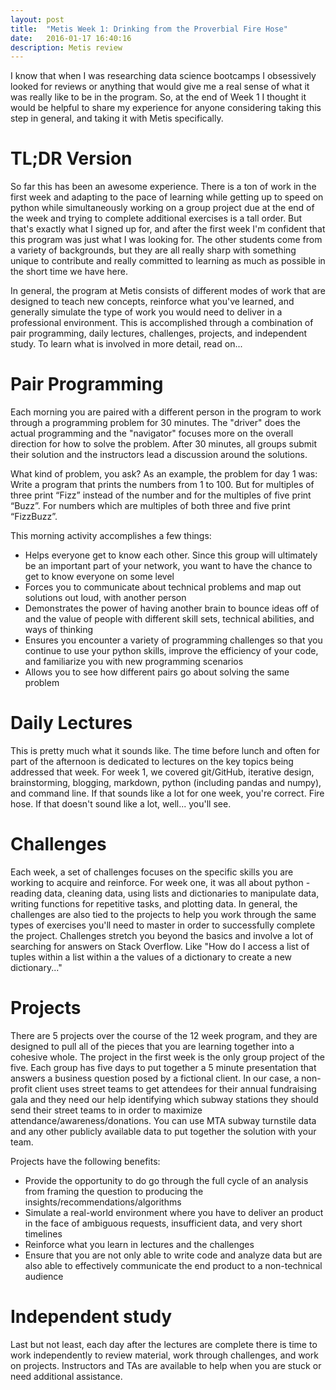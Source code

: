 ```yaml
---
layout: post
title:  "Metis Week 1: Drinking from the Proverbial Fire Hose"
date:   2016-01-17 16:40:16
description: Metis review
---
```


I know that when I was researching data science bootcamps I obsessively looked for reviews or anything that would give me a real sense of what it was really like to be in the program. So, at the end of Week 1 I thought it would be helpful to share my experience for anyone considering taking this step in general, and taking it with Metis specifically.

# **TL;DR Version** <br/>

So far this has been an awesome experience. There is a ton of work in the first week and adapting to the pace of learning while getting up to speed on python while simultaneously working on a group project due at the end of the week and trying to complete additional exercises is a tall order. But that's exactly what I signed up for, and after the first week I'm confident that this program was just what I was looking for. The other students come from a variety of backgrounds, but they are all really sharp with something unique to contribute and really committed to learning as much as possible in the short time we have here.

In general, the program at Metis consists of different modes of work that are designed to teach new concepts, reinforce what you've learned, and generally simulate the type of work you would need to deliver in a professional environment. This is accomplished through a combination of pair programming, daily lectures, challenges, projects, and independent study. To learn what is involved in more detail, read on...

# **Pair Programming** <br/>

Each morning you are paired with a different person in the program to work through a programming problem for 30 minutes. The "driver" does the actual programming and the "navigator" focuses more on the overall direction for how to solve the problem. After 30 minutes, all groups submit their solution and the instructors lead a discussion around the solutions.

What kind of problem, you ask? As an example, the problem for day 1 was: Write a program that prints the numbers from 1 to 100. But for multiples of three print “Fizz” instead of the number and for the multiples of five print “Buzz”. For numbers which are multiples of both three and five print “FizzBuzz”.

This morning activity accomplishes a few things:
* Helps everyone get to know each other. Since this group will ultimately be an important part of your network, you want to have the chance to get to know everyone on some level
* Forces you to communicate about technical problems and map out solutions out loud, with another person
* Demonstrates the power of having another brain to bounce ideas off of and the value of people with different skill sets, technical abilities, and ways of thinking
* Ensures you encounter a variety of programming challenges so that you continue to use your python skills, improve the efficiency of your code, and familiarize you with new programming scenarios
* Allows you to see how different pairs go about solving the same problem

# **Daily Lectures** <br/>

This is pretty much what it sounds like. The time before lunch and often for part of the afternoon is dedicated to lectures on the key topics being addressed that week. For week 1, we covered git/GitHub, iterative design, brainstorming, blogging, markdown, python (including pandas and numpy), and command line. If that sounds like a lot for one week, you're correct. Fire hose. If that doesn't sound like a lot, well... you'll see.

# **Challenges** <br/>

Each week, a set of challenges focuses on the specific skills you are working to acquire and reinforce. For week one, it was all about python - reading data, cleaning data, using lists and dictionaries to manipulate data, writing functions for repetitive tasks, and plotting data. In general, the challenges are also tied to the projects to help you work through the same types of exercises you'll need to master in order to successfully complete the project. Challenges stretch you beyond the basics and involve a lot of searching for answers on Stack Overflow. Like "How do I access a list of tuples within a list within a the values of a dictionary to create a new dictionary..."

# **Projects** <br/>

There are 5 projects over the course of the 12 week program, and they are designed to pull all of the pieces that you are learning together into a cohesive whole. The project in the first week is the only group project of the five. Each group has five days to put together a 5 minute presentation that answers a business question posed by a fictional client. In our case, a non-profit client uses street teams to get attendees for their annual fundraising gala and they need our help identifying which subway stations they should send their street teams to in order to maximize attendance/awareness/donations. You can use MTA subway turnstile data and any other publicly available data to put together the solution with your team.

Projects have the following benefits:
* Provide the opportunity to do go through the full cycle of an analysis from framing the question to producing the insights/recommendations/algorithms 
* Simulate a real-world environment where you have to deliver an product in the face of ambiguous requests, insufficient data, and very short timelines
* Reinforce what you learn in lectures and the challenges
* Ensure that you are not only able to write code and analyze data but are also able to effectively communicate the end product to a non-technical audience

# **Independent study** <br/>

Last but not least, each day after the lectures are complete there is time to work independently to review material, work through challenges, and work on projects. Instructors and TAs are available to help when you are stuck or need additional assistance.